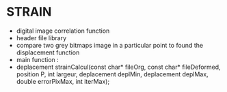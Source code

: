# STRAIN
* digital image correlation function
* header file library 
* compare two grey bitmaps image in a particular point to found the displacement function
* main function :
* deplacement strainCalcul(const char* fileOrg, const char* fileDeformed, position P, int largeur, deplacement deplMin,
	deplacement deplMax, double errorPixMax, int iterMax);
